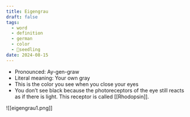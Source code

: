 ```yaml
---
title: Eigengrau
draft: false
tags:
  - word
  - definition
  - german
  - color
  - 🌱seedling
date: 2024-08-15
---
```

- Pronounced: Ay-gen-graw
- Literal meaning: Your own gray
- This is the color you see when you close your eyes
- You don’t see black because the photoreceptors of the eye still reacts as if there is light. This receptor is called [[Rhodopsin]].

![[eigengrau1.png]]